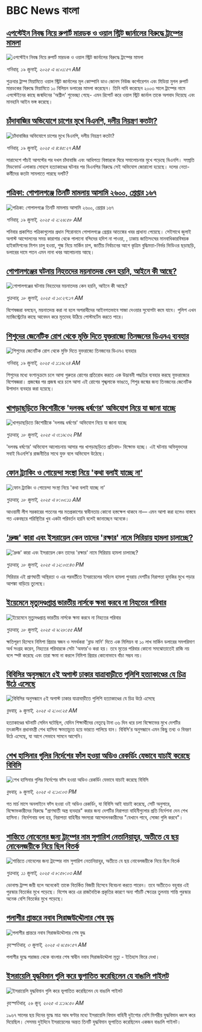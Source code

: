 # BBC News বাংলা## [এপস্টেইন নিবন্ধ নিয়ে রুপার্ট মারডক ও ওয়াল স্ট্রিট জার্নালের বিরুদ্ধে ট্রাম্পের মামলা](https://www.bbc.com/bengali/articles/cz9kzpp012zo?at_campaign=githubrss)![এপস্টেইন নিবন্ধ নিয়ে রুপার্ট মারডক ও ওয়াল স্ট্রিট জার্নালের বিরুদ্ধে ট্রাম্পের মামলা](https://ichef.bbci.co.uk/ace/ws/240/cpsprodpb/0a0f/live/35621520-645a-11f0-89ea-4d6f9851f623.jpg)_শনিবার, ১৯ জুলাই, ২০২৫ এ ৬:০১:৫৭ AM_শুক্রবার ট্রাম্প মিয়ামিতে ওয়াল স্ট্রিট জার্নালের মূল কোম্পানি ডাও জোনস নিউজ কর্পোরেশন এবং মিডিয়া মুগল রুপার্ট মারডকের বিরুদ্ধে মিয়ামিতে ১০ বিলিয়ন ডলারের মামলা করেছেন। তিনি দাবি করেছেন ২০০৩ সালে ট্রাম্পের নামে এপস্টেইনের কাছে জন্মদিনের 'অশ্লীল' শুভেচ্ছা গেছে- এমন রিপোর্ট করে  ওয়াল স্ট্রিট জার্নাল তাকে অপবাদ দিয়েছে এবং মানহানি আইন ভঙ্গ করেছে।## [চাঁদাবাজির অভিযোগে চাপের মুখে বিএনপি, দলীয় নিয়ন্ত্রণ  কতটা?](https://www.bbc.com/bengali/articles/c74wgm7388po?at_campaign=githubrss)![চাঁদাবাজির অভিযোগে চাপের মুখে বিএনপি, দলীয় নিয়ন্ত্রণ  কতটা?](https://ichef.bbci.co.uk/ace/ws/240/cpsprodpb/edde/live/f212ca30-6459-11f0-a2a6-cbfd47a40a59.jpg)_শনিবার, ১৯ জুলাই, ২০২৫ এ ৪:৪৫:২৭ AM_সারাদেশে পাঁচই আগস্টের পর দখল চাঁদাবাজি এবং আধিপত্য বিস্তারকে ঘিরে সমালোচনার মুখে পড়েছে বিএনপি। সম্প্রতি মিডফোর্ড এলাকায় সোহাগ হত্যাকাণ্ডের ঘটনার পর বিএনপির বিরুদ্ধে সেই অভিযোগ জোরালো হয়েছে। দলের নেতা-কর্মীদের কতটা সামলাতে পারছে দলটি?## [পত্রিকা: গোপালগঞ্জে তিনটি মামলায় আসামি ২৬০০, গ্রেপ্তার ১৬৭](https://www.bbc.com/bengali/articles/c78ng858y5po?at_campaign=githubrss)![পত্রিকা: গোপালগঞ্জে তিনটি মামলায় আসামি ২৬০০, গ্রেপ্তার ১৬৭](https://ichef.bbci.co.uk/ace/ws/240/cpsprodpb/97fe/live/992d28c0-6445-11f0-8dbd-f3d32ebd3327.jpg)_শনিবার, ১৯ জুলাই, ২০২৫ এ ২:২৬:৫৮ AM_শনিবার প্রকাশিত পত্রিকাগুলোর প্রধান শিরোনামে গোপালগঞ্জে গ্রেপ্তার আতঙ্কের খবর প্রাধান্য পেয়েছে। সেইসাথে জুলাই অগাস্ট আন্দোলনের সময় কারাগার থেকে পালানো বন্দিদের হদিশ না পাওয়া, , ঢাকায় জাতিসংঘের মানবাধিকারবিষয়ক হাইকমিশনের মিশন চালু হওয়া, শুল্ক নিয়ে মার্কিন চাপ, জাতীয় নির্বাচনের আগে কৃত্রিম বুদ্ধিমত্তা-নির্ভর ভিডিওর ছড়াছড়ি, ডলারের দামে পতন  এমন নানা খবর আলোচনায় আছে।## [গোপালগঞ্জের ঘটনায় নিহতদের ময়নাতদন্ত কেন হয়নি, আইনে কী আছে?](https://www.bbc.com/bengali/articles/cgjgend0wdvo?at_campaign=githubrss)![গোপালগঞ্জের ঘটনায় নিহতদের ময়নাতদন্ত কেন হয়নি, আইনে কী আছে?](https://ichef.bbci.co.uk/ace/ws/240/cpsprodpb/cd0c/live/90647b20-63b5-11f0-9db6-55d8c3b2d8f2.jpg)_শুক্রবার, ১৮ জুলাই, ২০২৫ এ ১০:২৭:১৭ AM_বিশেষজ্ঞরা বলছেন, ময়নাতদন্ত করা না হলে অপরাধীদের আইনগতভাবে সাজা দেওয়ার সুযোগটা কমে যাবে। পুলিশ এখন ম্যাজিস্ট্রেটের কাছে আবেদন করে মৃতদেহ উঠিয়ে পোস্টমর্টেম করতে পারে।## [শিশুদের জেনেটিক রোগ থেকে মুক্তি দিতে যুক্তরাজ্যে তিনজনের ডিএনএ ব্যবহার](https://www.bbc.com/bengali/articles/cn0znkzyddro?at_campaign=githubrss)![শিশুদের জেনেটিক রোগ থেকে মুক্তি দিতে যুক্তরাজ্যে তিনজনের ডিএনএ ব্যবহার](https://ichef.bbci.co.uk/ace/ws/240/cpsprodpb/69de/live/6eb507b0-63ba-11f0-af20-030418be2ca5.jpg)_শনিবার, ১৯ জুলাই, ২০২৫ এ ১:১৯:২৪ AM_শিশুদের মধ্যে বংশানুক্রমে চলে আসা গুরুতর রোগের প্রতিরোধ করতে এক উদ্ভাবনী পদ্ধতির ব্যবহার করছে যুক্তরাজ্যের বিশেষজ্ঞরা। প্রজন্মের পর প্রজন্ম ধরে চলে আসা এই রোগের শৃঙ্খলাকে ভাঙতে, শিশুর জন্মের জন্য তিনজনের জেনেটিক উপাদান ব্যবহার করা হয়েছে।## [খাগড়াছড়িতে কিশোরীকে 'দলবদ্ধ ধর্ষণের' অভিযোগ নিয়ে যা জানা যাচ্ছে ](https://www.bbc.com/bengali/articles/c9qx9p88l3no?at_campaign=githubrss)![খাগড়াছড়িতে কিশোরীকে 'দলবদ্ধ ধর্ষণের' অভিযোগ নিয়ে যা জানা যাচ্ছে ](https://ichef.bbci.co.uk/ace/ws/240/cpsprodpb/1376/live/910f32b0-63b8-11f0-8dbd-f3d32ebd3327.jpg)_শুক্রবার, ১৮ জুলাই, ২০২৫ এ ৩:১৯:৩২ PM_'দলবদ্ধ ধর্ষণের' অভিযোগ আলোচনায় আসার পর খাগড়াছড়িতে প্রতিবাদ- বিক্ষোভ হচ্ছে। এই ঘটনায় অভিযুক্তদের সবাই বিএনপি'র রাজনীতির সাথে যুক্ত বলে অভিযোগ উঠেছে।## [ফোন ট্র্যাকিং ও গোয়েন্দা সংস্থা নিয়ে 'কথা বলাই যাচ্ছে না'](https://www.bbc.com/bengali/articles/cj9vd17zp8wo?at_campaign=githubrss)![ফোন ট্র্যাকিং ও গোয়েন্দা সংস্থা নিয়ে 'কথা বলাই যাচ্ছে না'](https://ichef.bbci.co.uk/ace/ws/240/cpsprodpb/9632/live/a084d100-63b3-11f0-af20-030418be2ca5.jpg)_শুক্রবার, ১৮ জুলাই, ২০২৫ এ ৮:০০:১১ AM_আওয়ামী লীগ সরকারের পতনের পর মতপ্রকাশের স্বাধীনতায় কোনো হস্তক্ষেপ থাকবে না–– এমন আশা করা হলেও বাস্তবে গত একবছরে পরিস্থিতির খুব একটা পরিবর্তন হয়নি বলেই জানাচ্ছেন অনেকে।## ['দ্রুজ' কারা এবং ইসরায়েল কেন তাদের 'রক্ষার' নামে সিরিয়ায় হামলা চালাচ্ছে?](https://www.bbc.com/bengali/articles/cvg8xjzm1gvo?at_campaign=githubrss)!['দ্রুজ' কারা এবং ইসরায়েল কেন তাদের 'রক্ষার' নামে সিরিয়ায় হামলা চালাচ্ছে?](https://ichef.bbci.co.uk/ace/ws/240/cpsprodpb/6251/live/8b7cb850-63c1-11f0-89ea-4d6f9851f623.jpg)_শুক্রবার, ১৮ জুলাই, ২০২৫ এ ১২:০৩:৪৩ PM_সিরিয়ার এই প্রাণঘাতী অস্থিরতা ও এর পরবর্তীতে ইসরায়েলের সহিংস হামলা পুনরায় দেশটির নিরাপত্তা হুমকির মুখে পড়ার আশঙ্কা বাড়িয়ে তুলেছে।## [ইয়েমেনে মৃত্যুদণ্ডপ্রাপ্ত ভারতীয় নার্সকে ক্ষমা করবে না নিহতের পরিবার](https://www.bbc.com/bengali/articles/crl0795nz0zo?at_campaign=githubrss)![ইয়েমেনে মৃত্যুদণ্ডপ্রাপ্ত ভারতীয় নার্সকে ক্ষমা করবে না নিহতের পরিবার](https://ichef.bbci.co.uk/ace/ws/240/cpsprodpb/7e02/live/b74e3d30-63af-11f0-8dbd-f3d32ebd3327.jpg)_শুক্রবার, ১৮ জুলাই, ২০২৫ এ ৯:২৮:৫৫ AM_ক্ষতিপূরণ হিসেবে নিমিশা প্রিয়ার স্বজন ও সমর্থকরা 'ব্লাড মানি' দিতে এক মিলিয়ন বা ১০ লাখ মার্কিন ডলারের সমপরিমাণ অর্থ সংগ্রহ করেন, নিহতের পরিবারকে সেটা 'অফার'ও করা হয়। তবে মৃতের পরিবার কোনো সমঝোতাতেই রাজি নয় বলে স্পষ্ট করেছে এবং তারা ক্ষমা না করলে নিমিশা প্রিয়ার কোনোভাবে বাঁচা সম্ভব নয়।## [বিবিসির অনুসন্ধানে ৫ই অগাস্ট ঢাকার যাত্রাবাড়ীতে পুলিশি হত্যাকাণ্ডের যে চিত্র উঠে এসেছে](https://www.bbc.com/bengali/articles/ce9x120d74yo?at_campaign=githubrss)![বিবিসির অনুসন্ধানে ৫ই অগাস্ট ঢাকার যাত্রাবাড়ীতে পুলিশি হত্যাকাণ্ডের যে চিত্র উঠে এসেছে](https://ichef.bbci.co.uk/ace/ws/240/cpsprodpb/f4e7/live/69ad1a10-5c70-11f0-960d-e9f1088a89fe.png)_বুধবার, ৯ জুলাই, ২০২৫ এ ২:০০:২৫ AM_হত্যাকাণ্ডের ঘটনাটি সেদিন ঘটেছিল, যেদিন শিক্ষার্থীদের নেতৃত্বে টানা ৩৬ দিন ধরে চলা বিক্ষোভের মুখে দেশটির তৎকালীন প্রধানমন্ত্রী শেখ হাসিনা ক্ষমতাচ্যুত হয়ে ভারতে পালিয়ে যান। বিবিসি'র অনুসন্ধানে এমন কিছু তথ্য ও বিবরণ উঠে এসেছে, যা আগে সেভাবে সামনে আসেনি।## [শেখ হাসিনার গুলির নির্দেশের ফাঁস হওয়া অডিও রেকর্ডিং যেভাবে যাচাই করেছে বিবিসি](https://www.bbc.com/bengali/articles/c75rx4w55xyo?at_campaign=githubrss)![শেখ হাসিনার গুলির নির্দেশের ফাঁস হওয়া অডিও রেকর্ডিং যেভাবে যাচাই করেছে বিবিসি](https://ichef.bbci.co.uk/ace/ws/240/cpsprodpb/56e5/live/14cd90c0-5cce-11f0-a40e-a1af2950b220.jpg)_বুধবার, ৯ জুলাই, ২০২৫ এ ২:১০:০৩ PM_গত মার্চ মাসে অনলাইনে ফাঁস হওয়া ওই অডিও রেকর্ডিং, যা বিবিসি আই যাচাই করেছে, সেটি অনুসারে, বিক্ষোভকারীদের বিরুদ্ধে "প্রাণঘাতী অস্ত্র ব্যবহার" করার জন্য দেশটির নিরাপত্তা বাহিনীগুলোর প্রতি নির্দেশনা দেন শেখ হাসিনা। নির্দেশনায় বলা হয়, নিরাপত্তা বাহিনীর সদস্যরা আন্দোলনকারীদের "যেখানে পাবে, সোজা গুলি করবে"।## [শান্তিতে নোবেলের জন্য ট্রাম্পের নাম সুপারিশ নেতানিয়াহুর, অতীতে যে ছয় নোবেলজয়ীকে নিয়ে ছিল বিতর্ক](https://www.bbc.com/bengali/articles/c3d1mgdr75eo?at_campaign=githubrss)![শান্তিতে নোবেলের জন্য ট্রাম্পের নাম সুপারিশ নেতানিয়াহুর, অতীতে যে ছয় নোবেলজয়ীকে নিয়ে ছিল বিতর্ক](https://ichef.bbci.co.uk/ace/ws/240/cpsprodpb/187a/live/08eb85f0-5d82-11f0-a40e-a1af2950b220.jpg)_শুক্রবার, ১১ জুলাই, ২০২৫ এ ৮:৫৮:০৩ AM_ডোনাল্ড ট্রাম্প জয়ী হলে অনেকেই তাকে বিতর্কিত বিজয়ী হিসেবে বিবেচনা করতে পারেন। তবে অতীতেও বহুবার এই পুরস্কার বিতর্কের মুখে পড়েছে। বিশেষ করে এর রাজনৈতিক প্রকৃতির কারণে অন্য পাঁচটি ক্ষেত্রের তুলনায় শান্তি পুরস্কার অনেক বেশি বিতর্কের মুখে পড়েছে।## [পলাশীর প্রান্তরে  নবাব সিরাজউদ্দৌলার শেষ যুদ্ধ](https://www.bbc.com/bengali/articles/c24vzv0mpypo?at_campaign=githubrss)![পলাশীর প্রান্তরে  নবাব সিরাজউদ্দৌলার শেষ যুদ্ধ](https://ichef.bbci.co.uk/ace/ws/240/cpsprodpb/fbee/live/deeb8c10-5759-11f0-960d-e9f1088a89fe.jpg)_বৃহস্পতিবার, ৩ জুলাই, ২০২৫ এ ৬:৫৮:৫৭ AM_পলাশীর যুদ্ধে পরাজয় থেকে বাংলার শেষ স্বাধীন নবাব সিরাজউদ্দৌলা মৃত্যু - ইতিহাস ফিরে দেখা।## [ইসরায়েলি যুদ্ধবিমান গুলি করে ভূপাতিত করেছিলেন যে বাঙালি পাইলট](https://www.bbc.com/bengali/articles/cx2vgyzvjzlo?at_campaign=githubrss)![ইসরায়েলি যুদ্ধবিমান গুলি করে ভূপাতিত করেছিলেন যে বাঙালি পাইলট](https://ichef.bbci.co.uk/ace/ws/240/cpsprodpb/8474/live/82f77130-51aa-11f0-8485-7bd50fa63665.jpg)_বৃহস্পতিবার, ২৬ জুন, ২০২৫ এ ১:১৯:৫০ AM_১৯৬৭ সালের ছয় দিনের যুদ্ধে মাত্র আধ ঘণ্টার মধ্যে ইসরায়েলি বিমান বাহিনী দুইশোর বেশি মিশরীয় যুদ্ধবিমান ধ্বংস করে দিয়েছিল। সেসময় দুইদিনে ইসরায়েলের অন্তত তিনটি যুদ্ধবিমান ভূপাতিত করেছিলেন একজন বাঙালি পাইলট।
